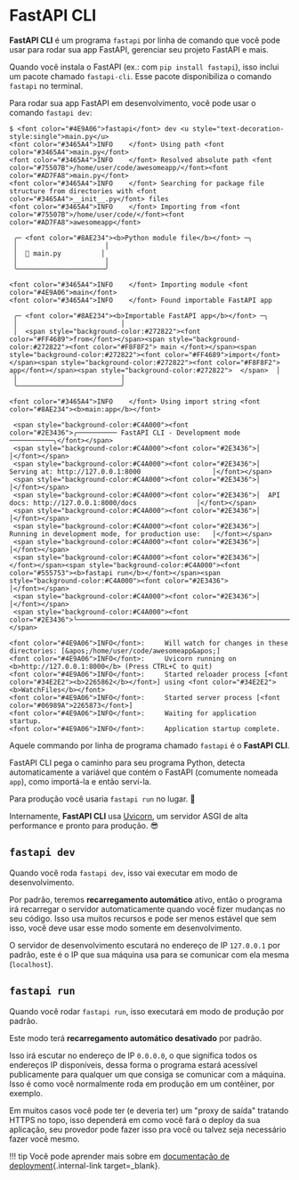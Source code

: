 # FastAPI CLI

**FastAPI CLI** é um programa `fastapi` por linha de comando que você pode usar para rodar sua app FastAPI, gerenciar seu projeto FastAPI e mais.

Quando você instala o FastAPI (ex.: com `pip install fastapi`), isso inclui um pacote chamado `fastapi-cli`. Esse pacote disponibiliza o comando `fastapi` no terminal.

Para rodar sua app FastAPI em desenvolvimento, você pode usar o comando `fastapi dev`:

<div class="termy">

```console
$ <font color="#4E9A06">fastapi</font> dev <u style="text-decoration-style:single">main.py</u>
<font color="#3465A4">INFO    </font> Using path <font color="#3465A4">main.py</font>
<font color="#3465A4">INFO    </font> Resolved absolute path <font color="#75507B">/home/user/code/awesomeapp/</font><font color="#AD7FA8">main.py</font>
<font color="#3465A4">INFO    </font> Searching for package file structure from directories with <font color="#3465A4">__init__.py</font> files
<font color="#3465A4">INFO    </font> Importing from <font color="#75507B">/home/user/code/</font><font color="#AD7FA8">awesomeapp</font>

 ╭─ <font color="#8AE234"><b>Python module file</b></font> ─╮
 │                      │
 │  🐍 main.py          │
 │                      │
 ╰──────────────────────╯

<font color="#3465A4">INFO    </font> Importing module <font color="#4E9A06">main</font>
<font color="#3465A4">INFO    </font> Found importable FastAPI app

 ╭─ <font color="#8AE234"><b>Importable FastAPI app</b></font> ─╮
 │                          │
 │  <span style="background-color:#272822"><font color="#FF4689">from</font></span><span style="background-color:#272822"><font color="#F8F8F2"> main </font></span><span style="background-color:#272822"><font color="#FF4689">import</font></span><span style="background-color:#272822"><font color="#F8F8F2"> app</font></span><span style="background-color:#272822">  </span>  │
 │                          │
 ╰──────────────────────────╯

<font color="#3465A4">INFO    </font> Using import string <font color="#8AE234"><b>main:app</b></font>

 <span style="background-color:#C4A000"><font color="#2E3436">╭────────── FastAPI CLI - Development mode ───────────╮</font></span>
 <span style="background-color:#C4A000"><font color="#2E3436">│                                                     │</font></span>
 <span style="background-color:#C4A000"><font color="#2E3436">│  Serving at: http://127.0.0.1:8000                  │</font></span>
 <span style="background-color:#C4A000"><font color="#2E3436">│                                                     │</font></span>
 <span style="background-color:#C4A000"><font color="#2E3436">│  API docs: http://127.0.0.1:8000/docs               │</font></span>
 <span style="background-color:#C4A000"><font color="#2E3436">│                                                     │</font></span>
 <span style="background-color:#C4A000"><font color="#2E3436">│  Running in development mode, for production use:   │</font></span>
 <span style="background-color:#C4A000"><font color="#2E3436">│                                                     │</font></span>
 <span style="background-color:#C4A000"><font color="#2E3436">│  </font></span><span style="background-color:#C4A000"><font color="#555753"><b>fastapi run</b></font></span><span style="background-color:#C4A000"><font color="#2E3436">                                        │</font></span>
 <span style="background-color:#C4A000"><font color="#2E3436">│                                                     │</font></span>
 <span style="background-color:#C4A000"><font color="#2E3436">╰─────────────────────────────────────────────────────╯</font></span>

<font color="#4E9A06">INFO</font>:     Will watch for changes in these directories: [&apos;/home/user/code/awesomeapp&apos;]
<font color="#4E9A06">INFO</font>:     Uvicorn running on <b>http://127.0.0.1:8000</b> (Press CTRL+C to quit)
<font color="#4E9A06">INFO</font>:     Started reloader process [<font color="#34E2E2"><b>2265862</b></font>] using <font color="#34E2E2"><b>WatchFiles</b></font>
<font color="#4E9A06">INFO</font>:     Started server process [<font color="#06989A">2265873</font>]
<font color="#4E9A06">INFO</font>:     Waiting for application startup.
<font color="#4E9A06">INFO</font>:     Application startup complete.
```

</div>

Aquele commando por linha de programa chamado `fastapi` é o **FastAPI CLI**.
 
FastAPI CLI pega o caminho para seu programa Python, detecta automaticamente a variável que contém o FastAPI (comumente nomeada `app`), como importá-la e então servi-la.

Para produção você usaria `fastapi run` no lugar. 🚀

Internamente, **FastAPI CLI** usa <a href="https://www.uvicorn.org" class="external-link" target="_blank">Uvicorn</a>, um servidor ASGI de alta performance e pronto para produção. 😎

## `fastapi dev`

Quando você roda `fastapi dev`, isso vai executar em modo de desenvolvimento.

Por padrão, teremos **recarregamento automático** ativo, então o programa irá recarregar o servidor automaticamente quando você fizer mudanças no seu código. Isso usa muitos recursos e pode ser menos estável que sem isso, você deve usar esse modo somente em desenvolvimento.

O servidor de desenvolvimento escutará no endereço de IP `127.0.0.1` por padrão, este é o IP que sua máquina usa para se comunicar com ela mesma (`localhost`).

## `fastapi run`

Quando você rodar `fastapi run`, isso executará em modo de produção por padrão.

Este modo terá **recarregamento automático desativado** por padrão.

Isso irá escutar no endereço de IP `0.0.0.0`, o que significa todos os endereços IP disponíveis, dessa forma o programa estará acessível publicamente para qualquer um que consiga se comunicar com a máquina. Isso é como você normalmente roda em produção em um contêiner, por exemplo.

Em muitos casos você pode ter (e deveria ter) um "proxy de saída" tratando HTTPS no topo, isso dependerá em como você fará o deploy da sua aplicação, seu provedor pode fazer isso pra você ou talvez seja necessário fazer você mesmo.

!!! tip
    Você pode aprender mais sobre em [documentação de deployment](deployment/index.md){.internal-link target=_blank}.
